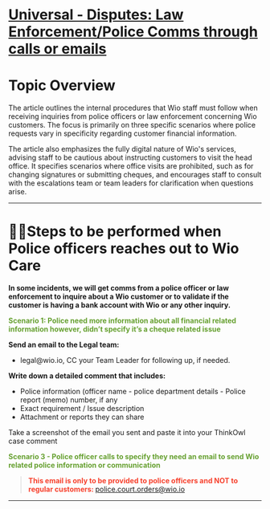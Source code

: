 # [Universal - Disputes: Law Enforcement/Police Comms through calls or emails](https://app.getguru.com/card/iexpRerT/Universal-Disputes-Law-EnforcementPolice-Comms-through-calls-or-emails)

<h1 class="ghq-card-content__large-heading" data-ghq-card-content-type="LARGE_HEADING">
 Topic Overview
</h1>
<p class="ghq-card-content__paragraph" data-ghq-card-content-type="paragraph">
 The article outlines the internal procedures that Wio staff must follow when receiving inquiries from police officers or law enforcement concerning Wio customers. The focus is primarily on three specific scenarios where police requests vary in specificity regarding customer financial information.
</p>
<p class="ghq-card-content__paragraph" data-ghq-card-content-type="paragraph">
 The article also emphasizes the fully digital nature of Wio's services, advising staff to be cautious about instructing customers to visit the head office. It specifies scenarios where office visits are prohibited, such as for changing signatures or submitting cheques, and encourages staff to consult with the escalations team or team leaders for clarification when questions arise.
</p>
<hr class="ghq-card-content__horizontal-rule" data-ghq-card-content-type="DIVIDER"/>
<h1 class="ghq-card-content__large-heading" data-ghq-card-content-type="LARGE_HEADING">
 👮‍♂️Steps to be performed when Police officers reaches out to Wio Care
</h1>
<p class="ghq-card-content__paragraph" data-ghq-card-content-type="paragraph">
 <strong class="ghq-card-content__bold" data-ghq-card-content-type="BOLD">
  In some incidents, we will get comms from a police officer or law enforcement to inquire about a Wio customer or to validate if the customer is having a bank account with Wio or any other inquiry.
 </strong>
</p>
<p class="ghq-card-content__paragraph ghq-is-empty" data-ghq-card-content-type="paragraph">
</p>
<p class="ghq-card-content__paragraph" data-ghq-card-content-type="paragraph">
 <strong class="ghq-card-content__bold" data-ghq-card-content-type="BOLD">
  <span class="ghq-card-content__text-color" data-ghq-card-content-type="TEXT_COLOR" style="color:#66a030">
   Scenario 1: Police need more information about all financial related information however, didn’t specify it’s a cheque related issue
  </span>
 </strong>
</p>
<p class="ghq-card-content__paragraph" data-ghq-card-content-type="paragraph">
 <strong class="ghq-card-content__bold" data-ghq-card-content-type="BOLD">
  Send an email to the Legal team:
 </strong>
</p>
<ul class="ghq-card-content__bulleted-list" data-ghq-card-content-type="BULLETED_LIST">
 <li class="ghq-card-content__bulleted-list-item" data-ghq-card-content-type="BULLETED_LIST_ITEM">
  legal@wio.io, CC your Team Leader for following up, if needed.
 </li>
</ul>
<p class="ghq-card-content__paragraph ghq-is-empty" data-ghq-card-content-type="paragraph">
</p>
<p class="ghq-card-content__paragraph" data-ghq-card-content-type="paragraph">
 <strong class="ghq-card-content__bold" data-ghq-card-content-type="BOLD">
  Write down a detailed comment that includes:
 </strong>
</p>
<ul class="ghq-card-content__bulleted-list" data-ghq-card-content-type="BULLETED_LIST">
 <li class="ghq-card-content__bulleted-list-item" data-ghq-card-content-type="BULLETED_LIST_ITEM">
  Police information (officer name - police department details - Police report (memo) number, if any
 </li>
 <li class="ghq-card-content__bulleted-list-item" data-ghq-card-content-type="BULLETED_LIST_ITEM">
  Exact requirement / Issue description
 </li>
 <li class="ghq-card-content__bulleted-list-item" data-ghq-card-content-type="BULLETED_LIST_ITEM">
  Attachment or reports they can share
 </li>
</ul>
<p class="ghq-card-content__paragraph ghq-is-empty" data-ghq-card-content-type="paragraph">
</p>
<p class="ghq-card-content__paragraph" data-ghq-card-content-type="paragraph">
 Take a screenshot of the email you sent and paste it into your ThinkOwl case comment
</p>
<p class="ghq-card-content__paragraph ghq-is-empty" data-ghq-card-content-type="paragraph">
 <strong class="ghq-card-content__bold" data-ghq-card-content-type="BOLD">
 </strong>
</p>
<p class="ghq-card-content__paragraph ghq-is-empty" data-ghq-card-content-type="paragraph">
</p>
<p class="ghq-card-content__paragraph" data-ghq-card-content-type="paragraph">
 <strong class="ghq-card-content__bold" data-ghq-card-content-type="BOLD">
  <span class="ghq-card-content__text-color" data-ghq-card-content-type="TEXT_COLOR" style="color:#66a030">
   Scenario 3 - Police officer calls to specify they need an email to send Wio related police information or communication
  </span>
 </strong>
</p>
<blockquote class="ghq-card-content__block-quote" data-ghq-card-content-type="BLOCK_QUOTE">
 <strong class="ghq-card-content__bold" data-ghq-card-content-type="BOLD">
  <span class="ghq-card-content__text-color" data-ghq-card-content-type="TEXT_COLOR" style="color:#f7412d">
   This email is only to be provided to police officers and NOT to regular customers:
  </span>
 </strong>
 <a class="ghq-card-content__link" data-ghq-card-content-type="LINK" href="mailto:police.court.orders@wio.io">
  police.court.orders@wio.io
 </a>
</blockquote>
<hr class="ghq-card-content__horizontal-rule" data-ghq-card-content-type="DIVIDER"/>
<p class="ghq-card-content__paragraph ghq-is-empty" data-ghq-card-content-type="paragraph">
</p>
